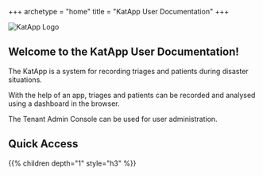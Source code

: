 +++
archetype = "home"
title = "KatApp User Documentation"
+++

![KatApp Logo](/katapp-logo-name.png)

## Welcome to the KatApp User Documentation!

The KatApp is a system for recording triages and patients during disaster situations.

With the help of an app, triages and patients can be recorded and analysed using a dashboard in the browser.

The Tenant Admin Console can be used for user administration.

## Quick Access

{{% children depth="1" style="h3" %}}